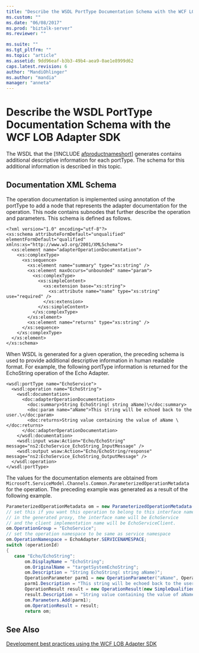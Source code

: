```yaml
---
title: "Describe the WSDL PortType Documentation Schema with the WCF LOB Adapter SDK | Microsoft Docs"
ms.custom: ""
ms.date: "06/08/2017"
ms.prod: "biztalk-server"
ms.reviewer: ""

ms.suite: ""
ms.tgt_pltfrm: ""
ms.topic: "article"
ms.assetid: 9dd96eaf-b3b3-49b4-aea9-0ae1e8999d62
caps.latest.revision: 6
author: "MandiOhlinger"
ms.author: "mandia"
manager: "anneta"
---
```

# Describe the WSDL PortType Documentation Schema with the WCF LOB Adapter SDK
The WSDL that the  [!INCLUDE [afproductnameshort](../../includes/afproductnameshort-md.md)] generates contains additional descriptive information for each portType. The schema for this additional information is described in this topic.  
  
## Documentation XML Schema  
 The operation documentation is implemented using annotation of the portType to add a node that represents the adapter documentation for the operation. This node contains subnodes that further describe the operation and parameters. This schema is defined as follows.  
  
```  
<?xml version="1.0" encoding="utf-8"?>  
<xs:schema attributeFormDefault="unqualified" elementFormDefault="qualified" xmlns:xs="http://www.w3.org/2001/XMLSchema">  
  <xs:element name="adapterOperationDocumentation">  
    <xs:complexType>  
      <xs:sequence>  
        <xs:element name="summary" type="xs:string" />  
        <xs:element maxOccurs="unbounded" name="param">  
          <xs:complexType>  
            <xs:simpleContent>  
              <xs:extension base="xs:string">  
                <xs:attribute name="name" type="xs:string" use="required" />  
              </xs:extension>  
            </xs:simpleContent>  
          </xs:complexType>  
        </xs:element>  
        <xs:element name="returns" type="xs:string" />  
      </xs:sequence>  
    </xs:complexType>  
  </xs:element>  
</xs:schema>  
```  
  
 When WSDL is generated for a given operation, the preceding schema is used to provide additional descriptive information in human readable format. For example, the following portType information is returned for the EchoString operation of the Echo Adapter.  
  
```  
<wsdl:portType name="EchoService">  
  <wsdl:operation name="EchoString">  
    <wsdl:documentation>  
      <doc:adapterOperationDocumentation>  
        <doc:summary>String EchoString( string aName)\</doc:summary>  
        <doc:param name="aName">This string will be echoed back to the user.\</doc:param>  
        <doc:returns>String value containing the value of aName \</doc:returns>  
      </doc:adapterOperationDocumentation>  
    </wsdl:documentation>  
    <wsdl:input wsaw:Action="Echo/EchoString" message="ns2:EchoService_EchoString_InputMessage" />  
    <wsdl:output wsaw:Action="Echo/EchoString/response" message="ns2:EchoService_EchoString_OutputMessage" />  
  </wsdl:operation>  
</wsdl:portType>  
```  
  
 The values for the documentation elements are obtained from `Microsoft.ServiceModel.Channels.Common.ParameterizedOperationMetadata` for the operation. The preceding example was generated as a result of the following example.  
  
```csharp  
ParameterizedOperationMetadata om = new ParameterizedOperationMetadata(operationId, operationId);  
// set this if you want this operation to belong to this interface name  
// in the generated proxy, the interface name will be EchoService  
// and the client implementation name will be EchoServiceClient.  
om.OperationGroup = "EchoService";  
// set the operation namespace to be same as service namespace  
om.OperationNamespace = EchoAdapter.SERVICENAMESPACE;              
switch (operationId)  
{  
   case "Echo/EchoString":  
       om.DisplayName = "EchoString";  
       om.OriginalName = "targetSystemEchoString";  
       om.Description = "String EchoString( string aName)";  
       OperationParameter parm1 = new OperationParameter("aName", OperationParameterDirection.In, QualifiedType.StringType, false);  
       parm1.Description = "This string will be echoed back to the user.";  
       OperationResult result = new OperationResult(new SimpleQualifiedType(XmlTypeCode.String), false);  
       result.Description = "String value containing the value of aName";  
       om.Parameters.Add(parm1);  
       om.OperationResult = result;  
       return om;   
```  
  
## See Also  
 [Development best practices using the WCF LOB Adapter SDK](../../adapters-and-accelerators/wcf-lob-adapter-sdk/development-best-practices-using-the-wcf-lob-adapter-sdk.md)